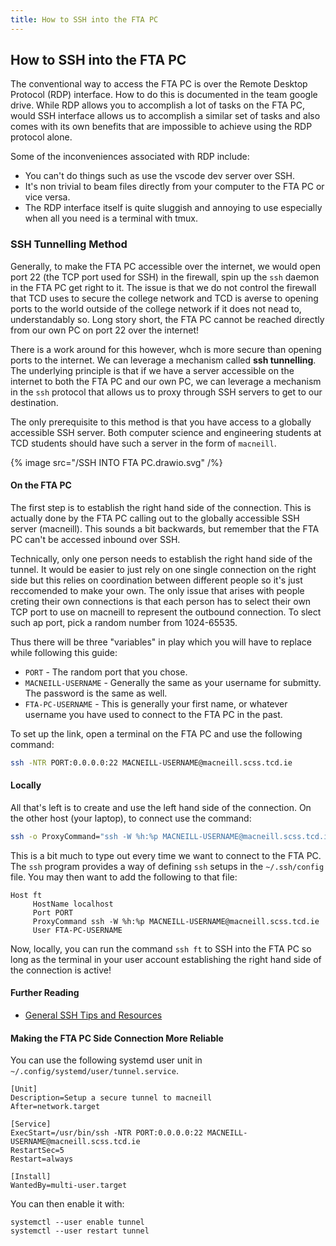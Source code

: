```yaml
---
title: How to SSH into the FTA PC
---
```


## How to SSH into the FTA PC

The conventional way to access the FTA PC is over the Remote Desktop Protocol (RDP) interface. How to do this is documented in the team google drive. While RDP allows you to accomplish a lot of tasks on the FTA PC, would SSH interface allows us to accomplish a similar set of tasks and also comes with its own benefits that are impossible to achieve using the RDP protocol alone.

Some of the inconveniences associated with RDP include:

- You can't do things such as use the vscode dev server over SSH.
- It's non trivial to beam files directly from your computer to the FTA PC or vice versa.
- The RDP interface itself is quite sluggish and annoying to use especially when all you need is a terminal with tmux.

### SSH Tunnelling Method

Generally, to make the FTA PC accessible over the internet, we would open port 22 (the TCP port used for SSH) in the firewall, spin up the `ssh` daemon in the FTA PC get right to it. The issue is that we do not control the firewall that TCD uses to secure the college network and TCD is averse to opening ports to the world outside of the college network if it does not nead to, understandably so. Long story short, the FTA PC cannot be reached directly from our own PC on port 22 over the internet!

There is a work around for this however, whch is more secure than opening ports to the internet. We can leverage a mechanism called **ssh tunnelling**. The underlying principle is that if we have a server accessible on the internet to both the FTA PC and our own PC, we can leverage a mechanism in the `ssh` protocol that allows us to proxy through SSH servers to get to our destination.

The only prerequisite to this method is that you have access to a globally accessible SSH server. Both computer science and engineering students at TCD students should have such a server in the form of `macneill`.

{% image src="/SSH INTO FTA PC.drawio.svg" /%}

#### On the FTA PC

The first step is to establish the right hand side of the connection. This is actually done by the FTA PC calling out to the globally accessible SSH server (macneill). This sounds a bit backwards, but remember that the FTA PC can't be accessed inbound over SSH.

Technically, only one person needs to establish the right hand side of the tunnel. It would be easier to just rely on one single connection on the right side but this relies on coordination between different people so it's just reccomended to make your own. The only issue that arises with people creting their own connections is that each person has to select their own TCP port to use on macneill to represent the outbound connection. To slect such ap port, pick a random number from 1024-65535.

Thus there will be three "variables" in play which you will have to replace while following this guide:

- `PORT` - The random port that you chose.
- `MACNEILL-USERNAME` - Generally the same as your username for submitty. The password is the same as well.
- `FTA-PC-USERNAME` - This is generally your first name, or whatever username you have used to connect to the FTA PC in the past.

To set up the link, open a terminal on the FTA PC and use the following command:

```bash
ssh -NTR PORT:0.0.0.0:22 MACNEILL-USERNAME@macneill.scss.tcd.ie
```

#### Locally

All that's left is to create and use the left hand side of the connection. On the other host (your laptop), to connect use the command:

```bash
ssh -o ProxyCommand="ssh -W %h:%p MACNEILL-USERNAME@macneill.scss.tcd.ie" FTA-PC-USERNAME@localhost -p PORT
```

This is a bit much to type out every time we want to connect to the FTA PC. The `ssh` program provides a way of defining `ssh` setups in the `~/.ssh/config` file.  You may then want to add the following to that file:

```config
Host ft
     HostName localhost
     Port PORT
     ProxyCommand ssh -W %h:%p MACNEILL-USERNAME@macneill.scss.tcd.ie
     User FTA-PC-USERNAME
```

Now, locally, you can run the command `ssh ft` to SSH into the FTA PC so long as the terminal in your user account establishing the right hand side of the connection is active!

#### Further Reading

- [General SSH Tips and Resources](../resources/ssh.md)

#### Making the FTA PC Side Connection More Reliable

You can use the following systemd user unit in `~/.config/systemd/user/tunnel.service`.

```
[Unit]
Description=Setup a secure tunnel to macneill
After=network.target

[Service]
ExecStart=/usr/bin/ssh -NTR PORT:0.0.0.0:22 MACNEILL-USERNAME@macneill.scss.tcd.ie
RestartSec=5
Restart=always

[Install]
WantedBy=multi-user.target
```

You can then enable it with:

```
systemctl --user enable tunnel
systemctl --user restart tunnel
```